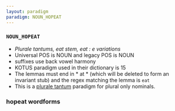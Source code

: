 ```yaml
---
layout: paradigm
paradigm: NOUN_HOPEAT
---
```

### ` NOUN_HOPEAT `

* _Plurale tantums, eat stem, eat : e variations_
* Universal POS is NOUN and legacy POS is NOUN
* suffixes use back vowel harmony
* KOTUS paradigm used in their dictionary is 15
* The lemmas must end in * at * (which will be deleted to form an invariant stub) and the regex matching the lemma is ` eat `
* This is a [plurale tantum](https://en.wikipedia.org/wiki/Plurale_tantum) paradigm for plural only nominals.

### hopeat wordforms


